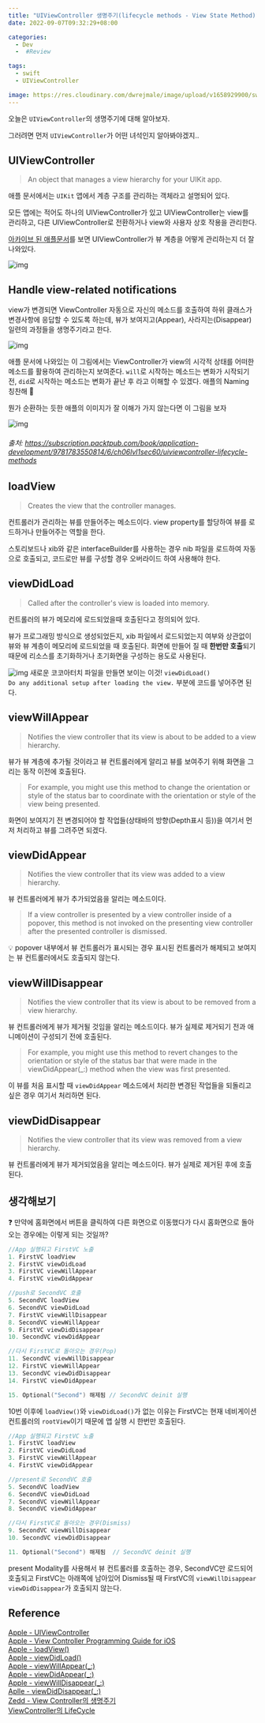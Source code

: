 ```yaml
---
title: "UIViewController 생명주기(lifecycle methods - View State Method)"
date: 2022-09-07T09:32:29+08:00

categories:
  - Dev
  -  #Review

tags:
  - swift
  - UIViewController

image: https://res.cloudinary.com/dwrejmale/image/upload/v1658929900/swift_dpaoqx.png #the-creative-exchange-d2zvqp3fpro-unsplash.jpg
---
```


오늘은 `UIViewController`의 생명주기에 대해 알아보자.

그러려면 먼저 `UIViewController`가 어떤 녀석인지 알아봐야겠지..

## UIViewController

> An object that manages a view hierarchy for your UIKit app.

애플 문서에서는 `UIKit` 앱에서 계층 구조를 관리하는 객체라고 설명되어 있다.

모든 앱에는 적어도 하나의 UIViewController가 있고 UIViewController는 view를 관리하고, 다른 UIViewController로 전환하거나 view와 사용자 상호 작용을 관리한다.

[아카이브 된 애플문서](https://developer.apple.com/library/archive/featuredarticles/ViewControllerPGforiPhoneOS/index.html#//apple_ref/doc/uid/TP40007457)를 보면 UIViewController가 뷰 계층을 어떻게 관리하는지 더 잘 나와있다.

![img](post/swift/220907-1.png)

## Handle view-related notifications

view가 변경되면 ViewController 자동으로 자신의 메소드를 호출하여 하위 클래스가 변경사항에 응답할 수 있도록 하는데, 뷰가 보여지고(Appear), 사라지는(Disappear) 일련의 과정들을 생명주기라고 한다.

![img](post/swift/220907-2.png)

애플 문서에 나와있는 이 그림에서는 ViewController가 view의 시각적 상태를 어떠한 메소드를 활용하여 관리하는지 보여준다. `will`로 시작하는 메소드는 변화가 시작되기 전, `did`로 시작하는 메소드는 변화가 끝난 후 라고 이해할 수 있겠다. 애플의 Naming 칭찬해 👏

뭔가 순환하는 듯한 애플의 이미지가 잘 이해가 가지 않는다면 이 그림을 보자

![img](post/swift/220907-3.jpg)

###### 출처: https://subscription.packtpub.com/book/application-development/9781783550814/6/ch06lvl1sec60/uiviewcontroller-lifecycle-methods

## loadView

> Creates the view that the controller manages.

컨트롤러가 관리하는 뷰를 만들어주는 메소드이다. view property를 할당하여 뷰를 로드하거나 만들어주는 역할을 한다.

스토리보드나 xib와 같은 interfaceBuilder를 사용하는 경우 nib 파일을 로드하여 자동으로 호출되고, 코드로만 뷰를 구성할 경우 오버라이드 하여 사용해야 한다.

## viewDidLoad

> Called after the controller's view is loaded into memory.

컨트롤러의 뷰가 메모리에 로드되었을때 호출된다고 정의되어 있다.

뷰가 프로그래밍 방식으로 생성되었든지, xib 파일에서 로드되었는지 여부와 상관없이 뷰와 뷰 계층이 메모리에 로드되었을 때 호출된다.
화면에 만들어 질 때 **한번만 호출**되기 때문에 리소스를 초기화하거나 초기화면을 구성하는 용도로 사용된다.

![img](post/swift/220907-4.png)
새로운 코코아터치 파일을 만들면 보이는 이것! `viewDidLoad()`  
`Do any additional setup after loading the view.` 부분에 코드를 넣어주면 된다.

## viewWillAppear

> Notifies the view controller that its view is about to be added to a view hierarchy.

뷰가 뷰 계층에 추가될 것이라고 뷰 컨트롤러에게 알리고 뷰를 보여주기 위해 화면을 그리는 동작 이전에 호출된다.

> For example, you might use this method to change the orientation or style of the status bar to coordinate with the orientation or style of the view being presented.

화면이 보여지기 전 변경되어야 할 작업들(상태바의 방향(Depth표시 등))을 여기서 먼저 처리하고 뷰를 그려주면 되겠다.

## viewDidAppear

> Notifies the view controller that its view was added to a view hierarchy.

뷰 컨트롤러에게 뷰가 추가되었음을 알리는 메소드이다.

> If a view controller is presented by a view controller inside of a popover, this method is not invoked on the presenting view controller after the presented controller is dismissed.

:bulb:
popover 내부에서 뷰 컨트롤러가 표시되는 경우 표시된 컨트롤러가 해제되고 보여지는 뷰 컨트롤러에서도 호출되지 않는다.

## viewWillDisappear

> Notifies the view controller that its view is about to be removed from a view hierarchy.

뷰 컨트롤러에게 뷰가 제거될 것임을 알리는 메소드이다. 뷰가 실제로 제거되기 전과 애니메이션이 구성되기 전에 호출된다.

> For example, you might use this method to revert changes to the orientation or style of the status bar that were made in the viewDidAppear(\_:) method when the view was first presented.

이 뷰를 처음 표시할 때 `viewDidAppear` 메소드에서 처리한 변경된 작업들을 되돌리고 싶은 경우 여기서 처리하면 된다.

## viewDidDisappear

> Notifies the view controller that its view was removed from a view hierarchy.

뷰 컨트롤러에게 뷰가 제거되었음을 알리는 메소드이다. 뷰가 실제로 제거된 후에 호출된다.

## 생각해보기

❓ 만약에 홈화면에서 버튼을 클릭하여 다른 화면으로 이동했다가 다시 홈화면으로 돌아오는 경우에는 이렇게 되는 것일까?

```swift
//App 실행되고 FirstVC 노출
1. FirstVC loadView
2. FirstVC viewDidLoad
3. FirstVC viewWillAppear
4. FirstVC viewDidAppear

//push로 SecondVC 호출
5. SecondVC loadView
6. SecondVC viewDidLoad
7. FirstVC viewWillDisappear
8. SecondVC viewWillAppear
9. FirstVC viewDidDisappear
10. SecondVC viewDidAppear

//다시 FirstVC로 돌아오는 경우(Pop)
11. SecondVC viewWillDisappear
12. FirstVC viewWillAppear
13. SecondVC viewDidDisappear
14. FirstVC viewDidAppear

15. Optional("Second") 해제됨 // SecondVC deinit 실행
```

10번 이후에 `loadView()`와 `viewDidLoad()`가 없는 이유는 FirstVC는 현재 네비게이션 컨트롤러의 `rootView`이기 때문에 앱 실행 시 한번만 호출된다.

```swift
//App 실행되고 FirstVC 노출
1. FirstVC loadView
2. FirstVC viewDidLoad
3. FirstVC viewWillAppear
4. FirstVC viewDidAppear

//present로 SecondVC 호출
5. SecondVC loadView
6. SecondVC viewDidLoad
7. SecondVC viewWillAppear
8. SecondVC viewDidAppear

//다시 FirstVC로 돌아오는 경우(Dismiss)
9. SecondVC viewWillDisappear
10. SecondVC viewDidDisappear

11. Optional("Second") 해제됨  // SecondVC deinit 실행
```

present Modality를 사용해서 뷰 컨트롤러를 호출하는 경우, SecondVC만 로드되어 호출되고 FirstVC는 아래쪽에 남아있어 Dismiss될 때 FirstVC의 `viewWillDisappear` `viewDidDisappear`가 호출되지 않는다.

## Reference

[Apple - UIViewController](https://developer.apple.com/documentation/uikit/uiviewcontroller)  
[Apple - View Controller Programming Guide for iOS](https://developer.apple.com/library/archive/featuredarticles/ViewControllerPGforiPhoneOS/index.html#//apple_ref/doc/uid/TP40007457)  
[Apple - loadView()](https://developer.apple.com/documentation/uikit/uiviewcontroller/1621454-loadview)  
[Apple - viewDidLoad()](https://developer.apple.com/documentation/uikit/uiviewcontroller/1621495-viewdidload)  
[Apple - viewWillAppear(\_:)](https://developer.apple.com/documentation/uikit/uiviewcontroller/1621510-viewwillappear)  
[Apple - viewDidAppear(\_:)](https://developer.apple.com/documentation/uikit/uiviewcontroller/1621423-viewdidappear)  
[Apple - viewWillDisappear(\_:)](https://developer.apple.com/documentation/uikit/uiviewcontroller/1621485-viewwilldisappear)  
[Aplle - viewDidDisappear(\_:)](https://developer.apple.com/documentation/uikit/uiviewcontroller/1621477-viewdiddisappear)  
[Zedd - View Controller의 생명주기](https://zeddios.tistory.com/43)  
[ViewController의 LifeCycle](https://unclean.tistory.com/78)
